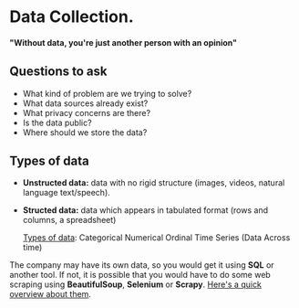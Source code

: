 # Data Collection.
#### "Without data, you're just another person with an opinion"

## Questions to ask
* What kind of problem are we trying to solve?
* What data sources already exist?
* What privacy concerns are there?
* Is the data public?
* Where should we store the data?

## Types of data
- **Unstructed data:** data with no rigid structure (images, videos, natural language text/speech).
- **Structed data:** data which appears in tabulated format (rows and columns, a spreadsheet)

    [Types of data](https://towardsdatascience.com/data-types-in-statistics-347e152e8bee):
        Categorical
        Numerical 
        Ordinal
        Time Series (Data Across time)

The company may have its own data, so you would get it using **SQL** or another tool. If not, it is possible that you would have to do some web scraping using **BeautifulSoup**, **Selenium** or **Scrapy**. [Here's a quick overview about them](https://www.youtube.com/watch?v=zucvHSQsKHA).
